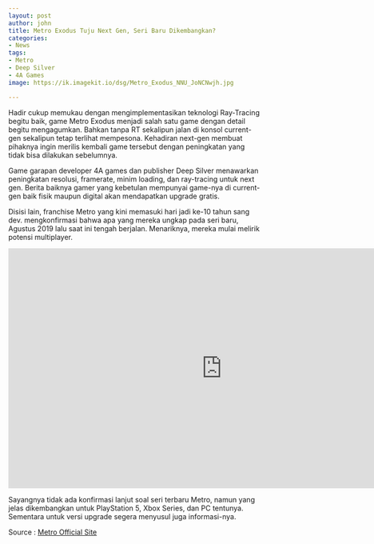 ```yaml
---
layout: post
author: john
title: Metro Exodus Tuju Next Gen, Seri Baru Dikembangkan?
categories:
- News
tags:
- Metro
- Deep Silver
- 4A Games
image: https://ik.imagekit.io/dsg/Metro_Exodus_NNU_JoNCNwjh.jpg

---
```

Hadir cukup memukau dengan mengimplementasikan teknologi Ray-Tracing begitu baik, game Metro Exodus menjadi salah satu game dengan detail begitu mengagumkan. Bahkan tanpa RT sekalipun jalan di konsol current-gen sekalipun tetap terlihat mempesona. Kehadiran next-gen membuat pihaknya ingin merilis kembali game tersebut dengan peningkatan yang tidak bisa dilakukan sebelumnya.

Game garapan developer 4A games dan publisher Deep Silver menawarkan peningkatan resolusi, framerate, minim loading, dan ray-tracing untuk next gen. Berita baiknya gamer yang kebetulan mempunyai game-nya di current-gen baik fisik maupun digital akan mendapatkan upgrade gratis.

Disisi lain, franchise Metro yang kini memasuki hari jadi ke-10 tahun sang dev. mengkonfirmasi bahwa apa yang mereka ungkap pada seri baru, Agustus 2019 lalu saat ini tengah berjalan. Menariknya, mereka mulai melirik potensi multiplayer.

<div class="container"><iframe width="853" height="480" src="https://www.youtube.com/embed/4DB9JA1OgiQ" frameborder="0" allow="accelerometer; autoplay; clipboard-write; encrypted-media; gyroscope; picture-in-picture" allowfullscreen></iframe></div>

Sayangnya tidak ada konfirmasi lanjut soal seri terbaru Metro, namun yang jelas dikembangkan untuk PlayStation 5, Xbox Series, dan PC tentunya. Sementara untuk versi upgrade segera menyusul juga informasi-nya.

Source : [Metro Official Site](https://www.4a-games.com.mt/4a-dna/2020/11/17/metro-10th-anniversary-studio-update)